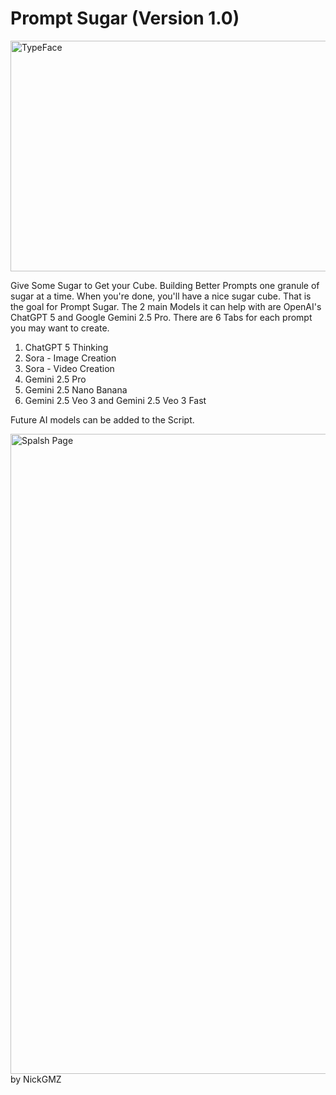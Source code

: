 # Prompt Sugar (Version 1.0)
<img width="1024" height="369" alt="TypeFace" src="https://github.com/user-attachments/assets/0d1b4f67-be0c-49f8-9a6b-402cbe409a1f" />

Give Some Sugar to Get your Cube.
Building Better Prompts one granule of sugar at a time.  When you're done, you'll have a nice sugar cube.  That is the goal for Prompt Sugar.
The 2 main Models it can help with are OpenAI's ChatGPT 5 and Google Gemini 2.5 Pro.  There are 6 Tabs for each prompt you may want to create.
1. ChatGPT 5 Thinking
2. Sora - Image Creation
3. Sora - Video Creation
4. Gemini 2.5 Pro
5. Gemini 2.5 Nano Banana
6. Gemini 2.5 Veo 3 and Gemini 2.5 Veo 3 Fast

Future AI models can be added to the Script.

<img width="1024" height="1024" alt="Spalsh Page" src="https://github.com/user-attachments/assets/3f10f66d-8bf9-41a9-971a-def835267161" />
by NickGMZ
